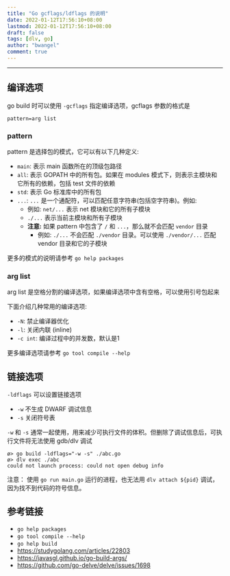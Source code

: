 ```yaml
---
title: "Go gcflags/ldflags 的说明"
date: 2022-01-12T17:56:10+08:00
lastmod: 2022-01-12T17:56:10+08:00
draft: false
tags: [dlv, go]
author: "bwangel"
comment: true
---
```


<!--more-->

---

## 编译选项

go build 时可以使用 `-gcflags` 指定编译选项，gcflags 参数的格式是

```
pattern=arg list
```

### pattern

pattern 是选择包的模式，它可以有以下几种定义:

- `main`: 表示 main 函数所在的顶级包路径
- `all`: 表示 GOPATH 中的所有包。如果在 modules 模式下，则表示主模块和它所有的依赖，包括 test 文件的依赖
- `std`: 表示 Go 标准库中的所有包
- `...`: `...` 是一个通配符，可以匹配任意字符串(包括空字符串)。例如:
    - 例如: `net/...` 表示 net 模块和它的所有子模块
    - `./...` 表示当前主模块和所有子模块
    - __注意:__ 如果 pattern 中包含了 `/` 和 `...`，那么就不会匹配 `vendor` 目录
        - 例如: `./...` 不会匹配 `./vendor` 目录。可以使用 `./vendor/...` 匹配 vendor 目录和它的子模块

更多的模式的说明请参考 `go help packages`

### arg list

arg list 是空格分割的编译选项，如果编译选项中含有空格，可以使用引号包起来

下面介绍几种常用的编译选项:

- `-N`: 禁止编译器优化
- `-l`: 关闭内联 (inline)
- `-c int`: 编译过程中的并发数，默认是1

更多编译选项请参考 `go tool compile --help`

## 链接选项

`-ldflags` 可以设置链接选项

- `-w` 不生成 DWARF 调试信息
- `-s` 关闭符号表

`-w` 和 `-s` 通常一起使用，用来减少可执行文件的体积。但删除了调试信息后，可执行文件将无法使用 gdb/dlv 调试

```shell
ø> go build -ldflags="-w -s" ./abc.go
ø> dlv exec ./abc
could not launch process: could not open debug info
```

注意： 使用 `go run main.go` 运行的进程，也无法用 `dlv attach ${pid}` 调试，因为找不到代码的符号信息。

## 参考链接

- `go help packages`
- `go tool compile --help`
- `go help build`
- https://studygolang.com/articles/22803
- https://javasgl.github.io/go-build-args/
- https://github.com/go-delve/delve/issues/1698
